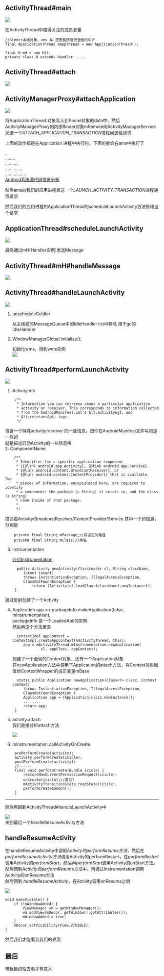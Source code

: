 ## ActivityThread#main ##

![](http://i.imgur.com/ysj3zcg.jpg)    

在ActivityThread中值得关注的成员变量   

	
	//Binder本地对象，ams 与 应用程序进行通信的中介
	final ApplicationThread mAppThread = new ApplicationThread();
		
	final H mH = new H();
	private class H extends Handler......

## ActivityThread#attach ##

![](http://i.imgur.com/yoj5BRZ.jpg)      

## ActivityManagerProxy#attachApplication ##

![](http://i.imgur.com/gKX4xUU.jpg)     

将ApplicationThread 对象写入到Parcel对象的data中，然后ActivityManagerProxy的内部Binder对象mRemote向ActivityManagerService发送一个*ATTACH_APPLICATION_TRANSACTION*进程间通信请求   

上面的动作都是在Application 进程中执行的，下面的就会在ams中执行了      

..   
........   
...........   
..............    
.................   
[Android系统源代码情景分析](https://book.douban.com/subject/19986441/)     

然后ams向我们的应用进程发送一个*LAUNCH_ACTIVITY_TRANSACTION*进程通信请求     

然后我们的应用进程的ApplicationThread的scheduleLaunchActivity方法处理这个请求    
## ApplicationThread#scheduleLaunchActivity ##
   
![](http://i.imgur.com/j4WsTLv.jpg)   

最终通过mH(Handler实例)发送Message    

## ActivityThread#mH#handleMessage ##

![](http://i.imgur.com/MS6SZ9c.jpg)    

## ActivityThread#handleLaunchActivity ##

![](http://i.imgur.com/VXpZWFb.jpg)    

1. unscheduleGcIdler   

	从主线程的MessageQueue中的IdleHandler list中移除 用于gc的IdleHandler   
2.  WindowManagerGlobal.initialize();
	
	初始化wms，得到wms实例       
	![](http://i.imgur.com/6xCYMQN.jpg)   
 
## ActivityThread#performLaunchActivity ##

![](http://i.imgur.com/yLcV1dV.jpg)    

1. ActivityInfo  
		

		/**
		 * Information you can retrieve about a particular application
		 * activity or receiver. This corresponds to information collected
		 * from the AndroidManifest.xml's &lt;activity&gt; and
		 * &lt;receiver&gt; tags.
		 */
包含一个特殊activity/receiver 的一些信息，跟你在AndroidManifest文件写的是一样的   
就是描述启动Activity的一些信息咯    
2. ComponentName  	
		
		
		/**
		 * Identifier for a specific application component
		 * ({@link android.app.Activity}, {@link android.app.Service},
		 * {@link android.content.BroadcastReceiver}, or
		 * {@link android.content.ContentProvider}) that is available.  Two
		 * pieces of information, encapsulated here, are required to identify
		 * a component: the package (a String) it exists in, and the class (a String)
		 * name inside of that package.
		 * 
		 */
描述着Activity/BroadcastReceiver/ContentProvider/Service 其中一个的信息，分别是

	
		private final String mPackage;//描述包的路径   
	    private final String mClass;//类名
3. Instrumentation    
	
	[介绍Instrumentation](http://blog.csdn.net/nemo__/article/details/50528249)
	
	
		 public Activity newActivity(ClassLoader cl, String className,
            Intent intent)
            throws InstantiationException, IllegalAccessException,
            ClassNotFoundException {
     		   	return (Activity)cl.loadClass(className).newInstance();
    	}
通过反射创建了一个Activity    

4. Application app = r.packageInfo.makeApplication(false, mInstrumentation);   
	packageInfo 是一个LoadedApk的实例    
	然后再这个方法里面   

		 ContextImpl appContext = ContextImpl.createAppContext(mActivityThread, this);
            app = mActivityThread.mInstrumentation.newApplication(
                    cl, appClass, appContext);
	创建了一个全局的Context对象，还有一个Application对象      
	在newApplication方法中调用了Application的attach方法，将Context对象赋值给ContextWrapper的成员变量mBase
	
		
		 static public Application newApplication(Class<?> clazz, Context context)
            throws InstantiationException, IllegalAccessException, 
            ClassNotFoundException {
        	Application app = (Application)clazz.newInstance();
    		........    	
        	return app;
    	}	
	
5.  activity.attach  
	我们直接分析attach方法   
	
	![](http://i.imgur.com/CqW9LG6.jpg)    

6. mInstrumentation.callActivityOnCreate   
	
	
		prePerformCreate(activity);
        activity.performCreate(icicle);
        postPerformCreate(activity);
		//------
		final void performCreate(Bundle icicle) {
        	restoreHasCurrentPermissionRequest(icicle);
        	onCreate(icicle);//常见?
        	mActivityTransitionState.readState(icicle);
        	performCreateCommon();
    	}

------------------------
然后再回到ActivityThread#handleLaunchActivity中    

![](http://i.imgur.com/VXpZWFb.jpg)   
来到最后一个handleResumeActivity方法
## handleResumeActivity ##
在handleResumeActivity中调用*Activity的performResume方法*，然后在*performResumeActivity方法*调用Activity的performRestart，在*performRestart*调用Activity的*performStart*，然后再*performStart*调用Activity的onStart方法。   
然后回到*Activity的performResume方法*中，再通过Instrumentation调用Activity的onResume方法    
然后回到 *handleResumeActivity*，在Activity调用*onResume*之后   
	
![](http://i.imgur.com/xu2Rxoz.jpg)     

	
	void makeVisible() {
        if (!mWindowAdded) {
            ViewManager wm = getWindowManager();
            wm.addView(mDecor, getWindow().getAttributes());
            mWindowAdded = true;
        }
        mDecor.setVisibility(View.VISIBLE);
    }
然后我们才能看到我们的界面   
## 最后 ##

带我目的性去看才有意义
	
			
		
	


	
